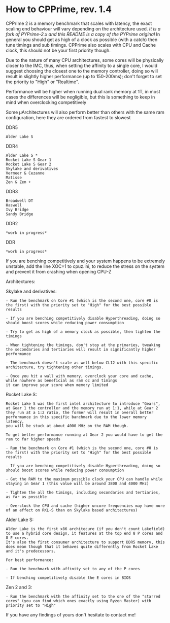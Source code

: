 # How to CPPrime, rev. 1.4

CPPrime 2 is a memory benchmark that scales with latency, the exact scaling end behaviour will vary depending on the architecture used. *It is a fork of PYPrime-2.x and this README is a copy of the PYPrime original*
In general you should get as high of a clock as possible (with a catch) then tune timings and sub timings.
CPPrime also scales with CPU and Cache clock, this should not be your first priority though.

Due to the nature of many CPU architectures, some cores will be physically closer to the IMC, thus, when setting the affinity to a single core, 
I would suggest choosing the closest one to the memory controller, doing so will result in slightly higher performance (up to 150-200ms); 
don't forget to set the priority to "High" or "Realtime".

Performance will be higher when running dual rank memory at 1T, in most cases the differences will be negligible, but this is something to keep in mind
when overclocking competitively

Some µArchitectures will also perform better than others with the same ram configuration, here they are ordered from fastest to slowest

DDR5

	Alder Lake S

DDR4

	Alder Lake S *
	Rocket Lake S Gear 1
	Rocket Lake S Gear 2
	Skylake and derivatives
	Vermeer & Cezanne
	Matisse
	Zen & Zen +
	
DDR3

	Broadwell DT
	Haswell
	Ivy Bridge
	Sandy Bridge
	
DDR2

	*work in progress*
	
DDR

	*work in progress*
	
	
If you are benching competitively and your system happens to be extremely unstable, add the line XOC=1 to cpuz.ini, to reduce the stress on the system
and prevent it from crashing when opening CPU-Z

Architectures:

Skylake and derivatives:
  	
	- Run the benchmark on Core #1 (which is the second one, core #0 is the first) with the priority set to "High" for the best possible results
	
	- If you are benching competitively disable Hyperthreading, doing so should boost scores while reducing power consumption
		
	- Try to get as high of a memory clock as possible, then tighten the timings
		
	- When tightening the timings, don't stop at the primaries, tweaking the secondaries and tertiaries will result in significantly higher performance
		
	- The benchmark doesn't scale as well below CL12 with this specific architecture, try tightening other timings.
		
	- Once you hit a wall with memory, overclock your core and cache, while nowhere as beneficial as ram oc and timings
	it can improve your score when memory limited
		
		
Rocket Lake S:
 		
	Rocket Lake S was the first intel architecture to introduce "Gears", at Gear 1 the controller and the memory run at 1:1, while at Gear 2
	they run at a 1:2 ratio, the former will result in overall better performance in this specific banchmark due to the lower memory latency,
	you will be stuck at about 4000 MHz on the RAM though.
	
	To get better performance running at Gear 2 you would have to get the ram to far higher speeds
		
	- Run the benchmark on Core #1 (which is the second one, core #0 is the first) with the priority set to "High" for the best possible results
	
	- If you are benching competitively disable Hyperthreading, doing so should boost scores while reducing power consumption
		
	- Get the RAM to the maximum possible clock your CPU can handle while staying in Gear 1 (this value will be around 3800 and 4000 MHz)
		
	- Tighten the all the timings, including secondaries and tertiaries, as far as possible
		
	- Overclock the CPU and cache (higher uncore frequencies may have more of an effect on RKL-S than on Skylake based architectures)
	
  Alder Lake S:
  
  	Alder Lake is the first x86 architecure (if you don't count Lakefield) to use a hybrid core design, it features at the top end 8 P cores and 8 E cores.
	It's also the first consumer architecture to support DDR5 memory, this does mean though that it behaves quite differently from Rocket Lake and it's predecessors.
	
	For best performance:

	- Run the benchmark with affinity set to any of the P cores
	
	- If benching competitively disable the E cores in BIOS
				
  Zen 2 and 3:
  
  	- Run the benchmark with the affinity set to the one of the "starred cores" (you can find which ones exactly using Ryzen Master) with priority set to "High"


If you have any findings of yours don't hesitate to contact me!

